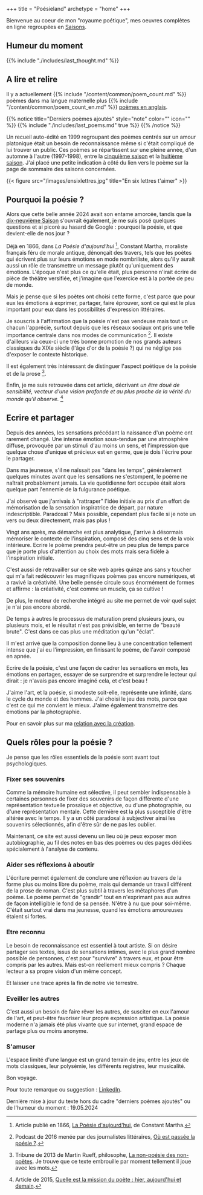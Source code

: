 +++
title = "Poésieland"
archetype = "home"
+++

Bienvenue au coeur de mon "royaume poétique", mes oeuvres complètes en ligne regroupées en [Saisons](./seasons).

## Humeur du moment

{{% include "./includes/last_thought.md" %}}

## A lire et relire

Il y a actuellement {{% include "/content/common/poem_count.md" %}} poèmes dans ma langue maternelle plus {{% include "/content/common/poem_count_en.md" %}} [poèmes en anglais](/en/original_texts/).

{{% notice title="Derniers poèmes ajoutés" style="note" color="" icon="" %}}
{{% include "./includes/last_poems.md" true %}}
{{% /notice %}}

Un recueil auto-édité en 1999 regroupant des poèmes centrés sur un amour platonique était un besoin de reconnaissance même si c'était compliqué de lui trouver un public. Ces poèmes se répartissent sur une pleine année, d'un automne à l'autre (1997-1998), entre la [cinquième saison](./seasons/5_cinquieme_saison) et la [huitième saison](./seasons/8_huitieme_saison). J'ai placé une petite indication à côté du lien vers le poème sur la page de sommaire des saisons concernées.

{{< figure src="/images/ensixlettres.jpg" title="En six lettres t'aimer" >}}

## Pourquoi la poésie ?

Alors que cette belle année 2024 avait son entame amorcée, tandis que la [dix-neuvième Saison](./seasons/19_dix_neuvieme_saison) s'ouvrait également, je me suis posé quelques questions et ai picoré au hasard de Google : pourquoi la poésie, et que devient-elle de nos jour ?

Déjà en 1866, dans *La Poésie d'aujourd'hui* [^1], Constant Martha, moraliste français féru de morale antique, dénonçait des travers, tels que les poètes qui écrivent plus sur leurs émotions en mode nombriliste, alors qu'il y aurait aussi un rôle de transmettre un message plutôt qu'uniquement des émotions. L'époque n'est plus ce qu'elle était, plus personne n'irait écrire de pièce de théâtre versifiée, et j'imagine que l'exercice est à la portée de peu de monde.

Mais je pense que si les poètes ont choisi cette forme, c'est parce que pour eux les émotions à exprimer, partager, faire éprouver, sont ce qui est le plus important pour eux dans les possibilités d'expression littéraires.

Je souscris à l'affirmation que la poésie n'est pas vendeuse mais tout un chacun l'apprécie, surtout depuis que les réseaux sociaux ont pris une telle importance centrale dans nos modes de communication [^2]. Il existe d'ailleurs via ceux-ci une très bonne promotion de nos grands auteurs classiques du XIXe siècle (l'âge d'or de la poésie ?) qui ne néglige pas d'exposer le contexte historique.

Il est également très intéressant de distinguer l'aspect poétique de la poésie et de la prose [^3].

Enfin, je me suis retrouvée dans cet article, décrivant *un être doué de sensibilité, vecteur d’une vision profonde et au plus proche de la vérité du monde qu’il observe.* [^4]

[^1]: Article publié en 1866, [La Poésie d'aujourd'hui](https://fr.m.wikisource.org/wiki/La_Po%C3%A9sie_d%E2%80%99aujourd%E2%80%99hui), de Constant Martha.

[^2]: Podcast de 2016 menée par des journalistes littéraires, [Où est passée la poésie ?](https://www.radiofrance.fr/franceculture/podcasts/le-petit-salon/ou-est-passee-la-poesie-9246382).

[^3]: Tribune de 2013 de Martin Rueff, philosophe, [La non-poésie des non-poètes](https://www.liberation.fr/livres/2013/05/19/la-non-poesie-des-non-poetes_904066/). Je trouve que ce texte embrouille par moment tellement il joue avec les mots.

[^4]: Article de 2015, [Quelle est la mission du poète : hier, aujourd'hui et demain](https://www.monbestseller.com/actualites-litteraire/4112-quelle-est-la-mission-du-poete-hier-aujourdhui-et-demain).

## Ecrire et partager

Depuis des années, les sensations précédant la naissance d'un poème ont rarement changé. Une intense émotion sous-tendue par une atmosphère diffuse, provoquée par un stimuli d'au moins un sens, et l'impression que quelque chose d'unique et précieux  est en germe, que je dois l'écrire pour le partager.

Dans ma jeunesse, s'il ne naîssait pas "dans les temps", généralement quelques minutes avant que les sensations ne s'estompent, le poème ne naîtrait probablement jamais. La vie quotidienne fort occupée était alors quelque part l'ennemie de la fulgurance poétique.

J'ai observé que j'arrivais à "rattraper" l'idée initiale au prix d'un effort de mémorisation de la sensation inspiratrice de départ, par nature indescriptible. Paradoxal ? Mais possible, cependant plus facile si je note un vers ou deux directement, mais pas plus !

Vingt ans après, ma démarche est plus analytique, j'arrive à désormais mémoriser le contexte de l'inspiration, composé des cinq sens et de la voix intérieure. Ecrire le poème prendra peut-être un peu plus de temps parce que je porte plus d'attention au choix des mots mais sera fidèle à l'inspiration initiale.

C'est aussi de retravailler sur ce site web après quinze ans sans y toucher qui m'a fait redécouvrir les magnifiques poèmes pas encore numériques, et a ravivé la créativité. Une belle pensée circule sous énormément de formes et affirme : la créativité, c'est comme un muscle, ça se cultive !

De plus, le moteur de recherche intégré au site me permet de voir quel sujet je n'ai pas encore abordé.

De temps à autres le processus de maturation prend plusieurs jours, ou plusieurs mois, et le résultat n'est pas prévisible, en terme de "beauté brute". C'est dans ce cas plus une méditation qu'un "éclat".

Il m'est arrivé que la composition donne lieu à une concentration tellement intense que j'ai eu l'impression, en finissant le poème, de l'avoir composé en apnée.

Ecrire de la poésie, c'est une façon de cadrer les sensations en mots, les émotions en partages, essayer de se surprendre et surprendre le lecteur qui dirait : je n'avais pas encore imaginé cela, et c'est beau !

J'aime l'art, et la poésie, si modeste soit-elle, représente une infinité, dans le cycle du monde et des hommes. J'ai choisi le jeu des mots, parce que c'est ce qui me convient le mieux. J'aime également transmettre des émotions par la photographie.

Pour en savoir plus sur ma [relation avec la création](./creer).

## Quels rôles pour la poésie ?

Je pense que les rôles essentiels de la poésie sont avant tout psychologiques.

### Fixer ses souvenirs

Comme la mémoire humaine est sélective, il peut sembler indispensable à certaines personnes de fixer des souvenirs de façon différente d'une représentation textuelle prosaïque et objective, ou d'une photographie, ou d'une représentation mentale. Cette dernière est la plus susceptible d'être altérée avec le temps. Il y a un côté paradoxal à subjectiver ainsi les souvenirs sélectionnés, afin d'être sûr de ne pas les oublier.

Maintenant, ce site est aussi devenu un lieu où je peux exposer mon autobiographie, au fil des notes en bas des poèmes ou des pages dédiées spécialement à l'analyse de contenu.

### Aider ses réflexions à aboutir

L'écriture permet également de conclure une réflexion au travers de la forme plus ou moins libre du poème, mais qui demande un travail différent de la prose de roman. C'est plus subtil à travers les métaphores d'un poème. Le poème permet de "grandir" tout en n'exprimant pas aux autres de façon intelligible le fond de sa pensée. N'être à nu que pour soi-même. C'était surtout vrai dans ma jeunesse, quand les émotions amoureuses étaient si fortes.

### Etre reconnu

Le besoin de reconnaissance est essentiel à tout artiste. Si on désire partager ses textes, issus de sensations intimes, avec le plus grand nombre possible de personnes, c'est pour "survivre" à travers eux, et pour être compris par les autres. Mais est-on réellement mieux compris ? Chaque lecteur a sa propre vision d'un même concept.

Et laisser une trace après la fin de notre vie terrestre.

### Eveiller les autres

C'est aussi un besoin de faire rêver les autres, de susciter en eux l'amour de l'art, et peut-être favoriser leur propre expression artistique. La poésie moderne n'a jamais été plus vivante que sur internet, grand espace de partage plus ou moins anonyme.

### S'amuser

L'espace limité d'une langue est un grand terrain de jeu, entre les jeux de mots classiques, leur polysémie, les différents registres, leur musicalité.

Bon voyage.

Pour toute remarque ou suggestion : [LinkedIn](https://www.linkedin.com/in/barbara-post-1b323714).

Dernière mise à jour du texte hors du cadre "derniers poèmes ajoutés" ou de l'humeur du moment : 19.05.2024

